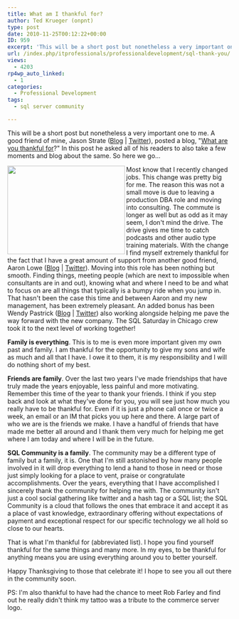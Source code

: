 ```yaml
---
title: What am I thankful for?
author: Ted Krueger (onpnt)
type: post
date: 2010-11-25T00:12:22+00:00
ID: 959
excerpt: 'This will be a short post but nonetheless a very important one to me.  A good friend of mine, Jason Strate (Blog | Twitter), posted a blog, "What are you thankful for?"  In this post he asked all of his readers to also take a few moments and blog about&hellip;'
url: /index.php/itprofessionals/professionaldevelopment/sql-thank-you/
views:
  - 4203
rp4wp_auto_linked:
  - 1
categories:
  - Professional Development
tags:
  - sql server community

---
```

This will be a short post but nonetheless a very important one to me. A good friend of mine, Jason Strate ([Blog][1] | [Twitter][2]), posted a blog, "[What are you thankful for][3]?" In this post he asked all of his readers to also take a few moments and blog about the same. So here we go...

<div class="image_block">
  <img src="https://lessthandot.z19.web.core.windows.net/wp-content/uploads/blogs/ITProfessionals/thankssqlstyle.gif" alt="" title="" width="264" height="199" align="left" />
</div>

Most know that I recently changed jobs. This change was pretty big for me. The reason this was not a small move is due to leaving a production DBA role and moving into consulting. The commute is longer as well but as odd as it may seem, I don't mind the drive. The drive gives me time to catch podcasts and other audio type training materials. With the change I find myself extremely thankful for the fact that I have a great amount of support from another good friend, Aaron Lowe ([Blog][4] | [Twitter][5]). Moving into this role has been nothing but smooth. Finding things, meeting people (which are next to impossible when consultants are in and out), knowing what and where I need to be and what to focus on are all things that typically is a bumpy ride when you jump in. That hasn't been the case this time and between Aaron and my new management, has been extremely pleasant. An added bonus has been Wendy Pastrick ([Blog][6] | [Twitter][7]) also working alongside helping me pave the way forward with the new company. The SQL Saturday in Chicago crew took it to the next level of working together!

**Family is everything**. This is to me is even more important given my own past and family. I am thankful for the opportunity to give my sons and wife as much and all that I have. I owe it to them, it is my responsibility and I will do nothing short of my best. 

**Friends are family**. Over the last two years I've made friendships that have truly made the years enjoyable, less painful and more motivating. Remember this time of the year to thank your friends. I think if you step back and look at what they've done for you, you will see just how much you really have to be thankful for. Even if it is just a phone call once or twice a week, an email or an IM that picks you up here and there. A large part of who we are is the friends we make. I have a handful of friends that have made me better all around and I thank them very much for helping me get where I am today and where I will be in the future.

**SQL Community is a family**. The community may be a different type of family but a family, it is. One that I'm still astonished by how many people involved in it will drop everything to lend a hand to those in need or those just simply looking for a place to vent, praise or congratulate accomplishments. Over the years, everything that I have accomplished I sincerely thank the community for helping me with. The community isn't just a cool social gathering like twitter and a hash tag or a SQL list; the SQL Community is a cloud that follows the ones that embrace it and accept it as a place of vast knowledge, extraordinary offering without expectations of payment and exceptional respect for our specific technology we all hold so close to our hearts. 

That is what I'm thankful for (abbreviated list). I hope you find yourself thankful for the same things and many more. In my eyes, to be thankful for anything means you are using everything around you to better yourself.
  
Happy Thanksgiving to those that celebrate it! I hope to see you all out there in the community soon. 

PS: I'm also thankful to have had the chance to meet Rob Farley and find out he really didn't think my tattoo was a tribute to the commerce server logo.

 [1]: http://www.stratesql.com/
 [2]: http://twitter.com/stratesql
 [3]: http://www.jasonstrate.com/index.php/2010/11/what-are-you-thankful-for/
 [4]: http://www.aaronlowe.net/
 [5]: http://twitter.com/Vendoran
 [6]: http://wendyverse.blogspot.com/
 [7]: http://twitter.com/wendy_dance